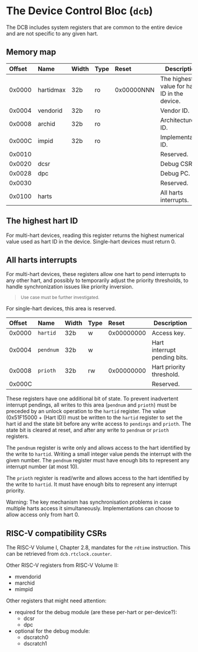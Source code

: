 # The Device Control Bloc (`dcb`)

The DCB includes system registers that are common to the entire device and are not
specific to any given hart.

## Memory map

| Offset | Name | Width | Type | Reset | Description |
|:-------|:-----|:------|:-----|:------|-------------|
| 0x0000 | hartidmax | 32b | ro | 0x00000NNN | The highest value for hart ID in the device. |
| 0x0004 | vendorid | 32b | ro |  | Vendor ID. |
| 0x0008 | archid | 32b | ro |  | Architecture ID. |
| 0x000C | impid | 32b | ro |  | Implementation ID. |
| 0x0010 | | | | | Reserved. |
| 0x0020 | dcsr | | | | Debug CSR. |
| 0x0028 | dpc | | | | Debug PC. |
| 0x0030 | | | | | Reserved. |
| 0x0100 | harts | | | | All harts interrupts. |

## The highest hart ID

For multi-hart devices, reading this register returns the highest numerical value used as hart ID
in the device. Single-hart devices must return 0.

## All harts interrupts

For multi-hart devices, these registers allow one hart to pend interrupts to any other
hart, and possibly to temporarily adjust the priority thresholds, to handle synchronization
issues like priority inversion.

> <sup>Use case must be further investigated.</sup>

For single-hart devices, this area is reserved.

| Offset | Name | Width | Type | Reset | Description |
|:-------|:-----|:------|:-----|:------|-------------|
| 0x0000 | `hartid` | 32b | w | 0x00000000 | Access key. |
| 0x0004 | `pendnum` | 32b | w |  | Hart interrupt pending bits. |
| 0x0008 | `prioth` | 32b | rw | 0x00000000 | Hart priority threshold. |
| 0x000C |  |  |  |  | Reserved. |

These registers have one additional bit of state. To prevent inadvertent interrupt
pendings, all writes to this area (`pendnum` and `prioth`) must be preceded by an
unlock operation to the `hartid` register. The value (0x51F15000 + (Hart ID)) must be
written to the `hartid` register to set the hart id and the state bit before
any write access to `pendings` and `prioth`.
The state bit is cleared at reset, and after any write to `pendnum` or `prioth` registers.

The `pendnum` register is write only and allows access to the hart identified
by the write to `hartid`. Writing a small integer value pends the
interrupt with the given number. The `pendnum` register must have enough bits to
represent any interrupt number (at most 10).

The `prioth` register is read/write and allows access to the hart identified
by the write to `hartid`. It must have enough bits to represent any interrupt
priority.

Warning: The key mechanism has synchronisation problems in case multiple harts access it
simultaneously. Implementations can choose to allow access only from hart 0.

## RISC-V compatibility CSRs

The RISC-V Volume I, Chapter 2.8, mandates for the `rdtime` instruction. This can be
retrieved from `dcb.rtclock.counter`.

Other RISC-V registers from RISC-V Volume II:

- mvendorid
- marchid
- mimpid

Other registers that might need attention:

- required for the debug module (are these per-hart or per-device?):
  - dcsr
  - dpc
- optional for the debug module:
  - dscratch0
  - dscratch1
